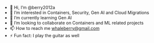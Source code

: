 - 👋 Hi, I’m @berry2012a
- 👀 I’m interested in Containers, Security, Gen AI and Cloud Migrations
- 🌱 I’m currently learning Gen AI
- 💞️ I’m looking to collaborate on Containers and ML related projects
- 📫 How to reach me whaleberry@gmail.com
- ⚡ Fun fact: I play the guitar as well

<!---
berry2012a/berry2012a is a ✨ special ✨ repository because its `README.md` (this file) appears on your GitHub profile.
You can click the Preview link to take a look at your changes.
--->
